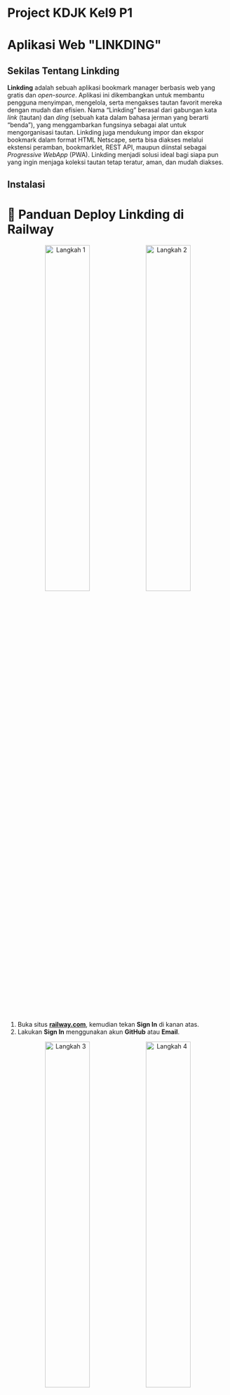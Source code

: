 # Project KDJK Kel9 P1

# Aplikasi Web "LINKDING"

## Sekilas Tentang Linkding

**Linkding** adalah sebuah aplikasi bookmark  manager berbasis web yang gratis dan *open-source*. Aplikasi ini dikembangkan untuk membantu pengguna menyimpan, mengelola, serta mengakses tautan favorit mereka dengan mudah dan efisien. Nama “Linkding” berasal dari gabungan kata *link* (tautan) dan *ding* (sebuah kata dalam bahasa jerman yang berarti “benda”), yang menggambarkan fungsinya sebagai alat untuk mengorganisasi tautan. Linkding juga mendukung impor dan ekspor bookmark dalam format HTML Netscape, serta bisa diakses melalui ekstensi peramban, bookmarklet, REST API, maupun diinstal sebagai *Progressive WebApp* (PWA). Linkding menjadi solusi ideal bagi siapa pun yang ingin menjaga koleksi tautan tetap teratur, aman, dan mudah diakses.


## Instalasi 
# 🚀 Panduan Deploy Linkding di Railway

<p align="center">
  <img src="https://github.com/user-attachments/assets/b3558f1a-b66b-4077-85f0-88dded4af6a6" alt="Langkah 1" width="45%" />
  <img src="https://github.com/user-attachments/assets/1c555b76-f3c7-4637-857b-b35d89ee3104" alt="Langkah 2" width="45%" />
</p>


1. Buka situs [**railway.com**](https://railway.com), kemudian tekan **Sign In** di kanan atas.  
2. Lakukan **Sign In** menggunakan akun **GitHub** atau **Email**.  

<p align="center">
  <img src="https://github.com/user-attachments/assets/0432ff09-9b0b-4009-b0e4-1c1e5eb277d9" alt="Langkah 3" width="45%" />
  <img src="https://github.com/user-attachments/assets/86563b2c-eb4c-44db-b4ba-3c9d27c519fc" alt="Langkah 4" width="45%" />
</p>

3. Setelah berhasil masuk, buka **Dashboard** di kanan atas.  
4. Tekan tombol **Create New Project**.  

<p align="center">
  <img src="https://github.com/user-attachments/assets/2f4d8e08-64e2-41e1-84c7-7bccb2b664b6" alt="Langkah 5" width="45%" />
  <img src="https://github.com/user-attachments/assets/10120648-94a5-46b5-b3f6-1b0d72d0a098" alt="Langkah 6" width="45%" />
</p>

5. Pilih opsi **Docker Image**.  
6. Masukkan `sissbruecker/linkding:1.44.1-plus-alpine` sebagai sumber image Linkding.  

<p align="center">
  <img src="https://github.com/user-attachments/assets/70510fe0-6bde-48a8-a627-568642952b0b" alt="Langkah 7" width="45%" />
  <img src="https://github.com/user-attachments/assets/faa826f2-193e-494c-b995-4286e62e50eb" alt="Langkah 8" width="45%" />
</p>

7. Tunggu hingga Railway memuat Docker image Linkding.  
8. Setelah image berhasil dimuat, buka tab **Variables**.  

<p align="center">
  <img src="https://github.com/user-attachments/assets/756851fd-bd69-4fc5-b614-7a9ec44fb369" alt="Langkah 9" width="45%" />
  <img src="https://github.com/user-attachments/assets/6948a12d-ffc8-4ee9-8236-04e6e8ee70e0" alt="Langkah 10" width="45%" />
</p>

9. Tekan tombol **Raw Editor**.
10. Masukkan environment variable berikut:  

    ```env
    PORT="9090"
    LD_BIND_ADDRESS="0.0.0.0"
    LD_PORT="$PORT"
    LD_SUPERUSER_NAME="kelompok9"
    LD_SUPERUSER_PASSWORD="987654321"
    ```
<p align="center">
  <img src="https://github.com/user-attachments/assets/28e2fc13-254d-4e80-8e01-620c78751afa" alt="Langkah 11" width="45%" />
  <img src="https://github.com/user-attachments/assets/1cde559f-a0b0-47bb-b7d2-5133f238a1b5" alt="Langkah 12" width="45%" />
</p>

11. Tekan tombol **Update Variables** (berwarna biru).  
12. Setelah di-update, akan muncul notifikasi di kiri atas.
    
<p align="center">
  <img src="https://github.com/user-attachments/assets/5ee5b21d-5087-4db3-bb61-e06a2b91ea2a" alt="Langkah 13" width="45%" />
  <img src="https://github.com/user-attachments/assets/ecbbdcba-4e77-4272-80bd-06022ccf209b" alt="Langkah 14" width="45%" />
</p>

13. Tekan tombol **Deploy** pada notifikasi tersebut untuk menyimpan perubahan.  
14. Setelah proses deploy selesai, buka tab **Settings**.  

<p align="center">
  <img src="https://github.com/user-attachments/assets/fabb5e67-94df-44ac-8294-52c298a66f31" alt="Langkah 15" width="45%" />
  <img src="https://github.com/user-attachments/assets/70c94e7e-60d0-4214-a1e8-2ca01864b29b" alt="Langkah 16" width="45%" />
</p>

15. Pada bagian **Networking**, tekan tombol **Generate Domain** untuk membuat link situs.  
16.  **Link Hosting Linkding berhasil dideploy!**

## Fitur/Penggunaan App
<img width="1475" height="551" alt="image" src="https://github.com/user-attachments/assets/e5c2328f-ca04-4030-a28e-fec01795ce01" />

### Login Page
Pada halaman ini terdapat dua input utama dan satu tombol aksi:
- Username – digunakan untuk memasukkan nama pengguna (contoh: rifat).
- Password – kolom untuk memasukkan kata sandi.
- Tombol Login – mengeksekusi proses autentikasi agar pengguna bisa masuk ke sistem.

<img width="1519" height="740" alt="image" src="https://github.com/user-attachments/assets/5599a19f-83f2-4f64-8257-20a58e409e7d" />

### Homepage
1. Bookmark

“tugassss” dan “nala” adalah dua bookmark yang berhasil ditambahkan oleh pengguna. Masing-masing bookmark memiliki tag berbeda (#2 dan #nala) untuk mengelompokkan topik.
Setiap bookmark bisa:
- View: membuka link di tab baru.
- Edit: mengubah judul, tag, atau deskripsi.
- Archive: menandai link agar tidak tampil di daftar utama.
- Remove: menghapus link dari sistem.

Ini menunjukkan bahwa fungsi CRUD (Create, Read, Update, Delete) dalam aplikasi Linkding berjalan normal.

2. Kolom pencarian (search)

“Search for words or #tags” disini pengguna bisa mengetik kata kunci atau tag seperti “tugas” atau “#2” untuk memfilter bookmark tertentu. Fitur ini membantu pengguna menemukan link dengan cepat tanpa harus scroll panjang.

4. Tags (kanan bawah)

Terdapat dua tag aktif:
- 2
- Nala

Tag ini muncul otomatis dari setiap bookmark yang dibuat. Klik salah satu tag (misalnya “2”), maka aplikasi hanya menampilkan bookmark dengan tag tersebut. Fungsi tag ini mirip seperti “kategori” di aplikasi pencatat atau bookmark online lainnya seperti Pocket atau Raindrop.

5. Bundles (kanan atas)

Di sini muncul satu bundle bernama “nala”.
Bundle digunakan untuk mengelompokkan beberapa tag menjadi satu grup besar. Contohnya, bundle “Kuliah” bisa berisi tag #tugas, #referensi, dan #deadline. Ini memudahkan pengguna untuk mengelola banyak tag sekaligus.

4. Navigasi dan antarmuka

Di bawah daftar bookmark ada navigasi: “Previous | 1 | Next”
Menandakan bahwa aplikasi sudah siap menampilkan bookmark dalam jumlah banyak dengan sistem pagination (halaman 1, 2, dst). Tombol di bagian atas:
- Add Bookmark: untuk menambah data baru.
- Settings: mengatur preferensi aplikasi (seperti API key, tampilan, dan backup data).
- Logout: keluar dari akun pengguna.

<img width="1456" height="844" alt="image" src="https://github.com/user-attachments/assets/9e3c3018-105b-4077-9c89-badd311e7529" />
<img width="1038" height="235" alt="image" src="https://github.com/user-attachments/assets/03f9e630-0f42-4348-a5b1-fb592a511545" />

### Add bookmark

Halaman ini digunakan untuk menyimpan link atau tautan penting agar mudah diakses kembali di kemudian hari.
Fungsinya mirip seperti “Save” atau “Bookmark” di browser, tetapi Linkding menyimpannya dalam satu sistem terorganisir, bisa diberi tag, deskripsi, dan status baca (read/unread).

1. URL

Kolom ini untuk menuliskan alamat situs web yang ingin disimpan. Setelah disimpan, Linkding akan menampilkan tautan tersebut di daftar bookmark.

2. Tags

Berfungsi memberi kategori atau label pada setiap bookmark. Tag membantu pengguna mengelompokkan dan mencari link dengan cepat. Ditulis tanpa tanda pagar (#), lalu cukup pisahkan dengan spasi.

Contoh: kuliah referensi kdjk

Maka Linkding akan otomatis membuat tag kuliah, referensi, dan kdjk.

3. Title

Judul dari link yang disimpan. Bisa otomatis diambil dari situs, atau diketik manual. Judul memudahkan identifikasi isi link tanpa harus membukanya.

4. Description

Tempat untuk menuliskan penjelasan singkat tentang isi link atau alasan menyimpannya.

5. Notes (opsional)

Dapat digunakan untuk menambahkan catatan pribadi seperti ringkasan atau ide penting dari link tersebut.

6. Mark as Unread

Jika dicentang, link akan ditandai sebagai belum dibaca (unread). Linkding menyediakan filter agar pengguna bisa menampilkan hanya link yang belum dibaca.

7. Tombol Save & Cancel
- Save → Menyimpan link ke dalam sistem Linkding.
- Cancel → Membatalkan proses penyimpanan dan kembali ke halaman sebelumnya.

<img width="273" height="268" alt="image" src="https://github.com/user-attachments/assets/80e58afa-9d67-432f-96b3-19914874e711" />

### Menu bookmarks
berfungsi untuk mengelola dan memfilter tautan (link) yang sudah disimpan oleh pengguna.

1. Active

Menampilkan semua bookmark yang masih aktif atau belum diarsipkan. Ini adalah tampilan utama yang biasa digunakan untuk melihat semua link yang masih relevan.

Contoh penggunaan:
pengguna baru saja menyimpan artikel penting untuk tugas kuliah, dan ingin melihatnya lagi di daftar utama.

2. Archived

Berisi bookmark yang sudah disimpan tetapi tidak lagi dibutuhkan secara aktif. Cocok untuk menjaga tampilan utama tetap rapi tanpa menghapus link lama. Bookmark yang diarsipkan masih bisa dikembalikan ke status aktif jika dibutuhkan.

Contoh penggunaan:
Artikel yang sudah selesai dibaca atau digunakan dalam proyek, tetapi tetap ingin disimpan sebagai referensi.

3. Unread

Menampilkan bookmark yang sudah disimpan namun belum dibaca atau dibuka oleh pengguna. Fitur ini memudahkan pengguna untuk menyortir link yang perlu ditinjau nanti.

Contoh penggunaan:
Pengguna menandai beberapa artikel riset dengan “Mark as unread” supaya mudah ditemukan untuk dibaca nanti.

4. Untagged

Menampilkan semua bookmark yang belum memiliki tag (belum dikategorikan). Berguna untuk melakukan pengelolaan ulang agar semua link punya kategori/tag yang sesuai.

Contoh penggunaan:
Setelah menyimpan banyak link cepat-cepat, pengguna bisa buka menu ini untuk menambahkan tag pada yang belum dikategorikan.

## Pembahasan
Linkding adalah sebuah aplikasi web yang bersifat open-source, dirancang untuk mengelola dan menyimpan tautan atau bookmark. Fungsinya serupa dengan layanan seperti "Pocket" atau "Raindrop. io", tetapi Linkding memungkinkan pengguna untuk dipasang di server mereka sendiri atau di lingkungan seperti Docker dan Railway. Aplikasi ini memberikan kemampuan kepada penggunanya untuk dengan cepat dan efisien menyimpan, memberi tag, mencari, dan mengatur koleksi tautan dari berbagai sumber. Selanjutnya, Linkding memiliki antarmuka yang sederhana dan ringan, menjadikannya pilihan tepat untuk individu maupun tim kecil yang ingin mengarsipkan referensi secara online.

Saya percaya bahwa Linkding adalah solusi yang cocok bagi pengguna yang ingin melakukan pengelolaan bookmark secara mandiri tanpa tergantung pada layanan berbayar. Aplikasi ini menciptakan keseimbangan antara kesederhanaan tampilan, kecepatan, dan fitur-fitur esensial yang diperlukan pengguna sehari-hari, seperti penandaan, pencarian cepat, serta ekstensi browser untuk menambah tautan secara langsung. Selain itu, dengan sifat open-source nya, aplikasi ini dapat dengan mudah disesuaikan dan dimodifikasi sesuai kebutuhan pengguna. Namun, pengguna yang kurang berpengalaman mungkin menemukan bahwa instalasi awal bisa menjadi agak rumit karena perlu konfigurasi Docker, database, atau variabel lingkungan.

### Kelebihan Linkding

1. **Open-source dan gratis** – Linkding dapat dimanfaatkan tanpa pembayaran lisensi serta disesuaikan berdasarkan kebutuhan pengguna.
2. **Ringan dan responsif** – Tampilan Linkding yang sederhana membuat kinerjanya optimal bahkan pada server yang kecil.
3. **Mendukung tagging dan pencarian cepat** – Linkding mempermudah dalam mengelompokkan dan mencari bookmark.
4. **Dapat di-hosting sendiri (self-hosted)** – Linkding dapat dihosting oleh masing-masing user sehingga memiliki kontrol penuh atas data tanpa menghadapi risiko privasi dari pihak ketiga.
5. **Ekstensi browser & API** – Linkding mendukung penambahan bookmark secara langsung dari Chrome, Firefox, atau melalui API.
6. **Mendukung multi-user** – Linkding dapat diakses secara bersamaan di satu server dengan akun yang berbeda.
   
### Kekurangan Linkding

1. **Proses instalasi cukup rumit** – Proses penginstalan Linkding memerlukan pengetahuan dasar mengenai Docker dan Konfigurasi environment.
2. **Tampilan antarmuka sangat sederhana** –  Walaupun ringan, Desain Linkding kurang menarik bagi sebagian user.
3. **Tidak dilengkapi dengan fitur pencadangan otomatis berbasis cloud** – Pengguna Linkding diwajibkan untuk melakukan pencadangan secara manual.
4. **Fitur kolaborasi terbatas** – Dalam Linkding tidak terdapat sistem berbagi bookmark secara real-time antara pengguna seperti yang ada dalam aplikasi berbasis cloud.
5. **Kurang adanya integrasi sosial** – Linkding tidak seperti Pocket atau Raindrop. io yang menyediakan opsi untuk berbagi dengan komunitas.

### Perbandingan Linkding dengan Aplikasi Web Sejenis

#### 1. **Linkding vs Shaarli**

| Aspek                         | Linkding                                                         | Shaarli                                                                 
| ----------------------------- | ---------------------------------------------------------------- | ----------------------------------------------------------------------- 
| **Hosting**                   | Self-hosted berbasis Docker, bisa dijalankan di Railway atau VPS | Self-hosted, sangat ringan dan bisa dijalankan langsung di server kecil 
| **Bahasa Pemrograman**        | Python (Django)                                                  | PHP (tanpa framework besar)                                             
| **Kustomisasi**               | Dapat dimodifikasi, memiliki API dan dukungan ekstensi           | Sangat mudah diubah karena struktur kode sederhana                      
| **Kinerja**                   | Stabil, tapi butuh resource sedikit lebih tinggi                 | Sangat cepat dan ringan, cocok untuk server kecil                       
| **Antarmuka (UI)**            | Minimalis dan modern                                             | Sangat sederhana, fokus pada fungsi dasar                               
| **Fitur utama**               | Tagging, pencarian cepat, impor/ekspor bookmark, API             | Simpan dan kelola tautan pribadi dengan cepat                           
| **Fitur kolaborasi**          | Terbatas (satu pengguna utama)                                   | Tidak mendukung multi-user secara default                               
| **Dukungan ekstensi browser** | Ya, tersedia untuk Chrome & Firefox                              | Ya, tapi sangat dasar (manual save via bookmarklet)                     

Kesimpulan : Shaarli unggul dalam kecepatan dan kesederhanaan, sangat cocok untuk pengguna yang ingin bookmark pribadi tanpa ribet. Namun, Linkding menawarkan pengalaman yang lebih modern dengan fitur tambahan seperti tagging, API, dan antarmuka yang lebih rapi.

#### 2. **Linkding vs Linkwarden**

| Aspek                      | Linkding                                | Linkwarden                                                 |
| -------------------------- | --------------------------------------- | ---------------------------------------------------------- |
| **Hosting**                | Self-hosted, bisa dijalankan via Docker | Self-hosted berbasis Node.js + MongoDB                     |
| **Bahasa Pemrograman**     | Python (Django)                         | TypeScript / Next.js                                       |
| **Kustomisasi**            | Cukup fleksibel, open-source            | Sangat fleksibel, open-source dan modular                  |
| **Antarmuka (UI)**         | Sederhana dan minimalis                 | Lebih modern dan interaktif dengan tampilan bergaya Notion |
| **Fitur kolaborasi**       | Terbatas (single user)                  | Ada fitur multi-user dan kolaboratif                       |
| **Fitur tambahan**         | Tagging, impor/ekspor, API sederhana    | Simpan snapshot halaman (HTML, PDF, screenshot), anotasi   |
| **Kinerja**                | Ringan, cepat pada deployment kecil     | Lebih berat karena fitur arsip dan visualisasi konten      |
| **Privasi & kontrol data** | Penuh (karena self-hosted)              | Penuh (juga self-hosted)                                   |
| **Kemudahan setup**        | Mudah dengan Docker                     | Setup lebih kompleks (butuh konfigurasi database dan env)  |

Kesimpulan:
Linkwarden unggul dalam fitur kolaboratif dan kemampuan arsip halaman (menyimpan konten, bukan hanya link). Namun, Linkding lebih ringan dan mudah dijalankan, cocok bagi pengguna yang menginginkan bookmark manager pribadi tanpa kompleksitas tambahan.

## Kesimpulan
Proyek ini berhasil mendemonstrasikan bagaimana aplikasi Linkding dapat di-deploy dan dijalankan melalui platform Railway sebagai solusi manajemen bookmark berbasis web yang ringan, cepat, dan mudah digunakan. Linkding menghadirkan keseimbangan antara kesederhanaan dan fungsionalitas, dengan kemampuan untuk menyimpan, menandai (tagging), dan mencari tautan secara efisien. Selama proses implementasi, terbukti bahwa Linkding dapat berjalan dengan baik meskipun tanpa konfigurasi database kompleks, menjadikannya cocok untuk kebutuhan personal maupun kelompok kecil. Aplikasi ini juga menunjukkan keunggulan dalam hal kontrol data pribadi, karena pengguna dapat melakukan self-hosting dan sepenuhnya memiliki kendali atas datanya sendiri.

Dari sisi perbandingan, hasil analisis menunjukkan bahwa:
1. Dibandingkan dengan Shaarli, Linkding lebih modern dan kaya fitur meskipun sedikit lebih berat.
2. Dibandingkan dengan Linkwarden, Linkding lebih ringan dan mudah di-deploy, walaupun tidak sekompleks Linkwarden yang memiliki fitur kolaboratif dan arsip halaman.

Secara keseluruhan, Linkding merupakan pilihan ideal bagi pengguna yang ingin memiliki sistem manajemen bookmark mandiri, aman, dan efisien tanpa ketergantungan pada layanan pihak ketiga. Walaupun memiliki keterbatasan pada sisi tampilan dan kolaborasi, Linkding menawarkan fondasi kuat untuk pengelolaan tautan berbasis privasi dan fleksibilitas penuh dalam pengembangan.

## Referensi
https://hub.docker.com/r/sissbruecker/linkding

https://linkwarden.app/

https://github.com/shaarli/Shaarli

https://linkding.link/

